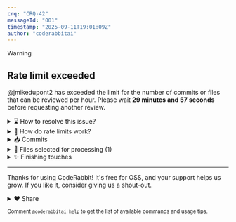 ```yaml
---
crq: "CRQ-42"
messageId: "001"
timestamp: "2025-09-11T19:01:09Z"
author: "coderabbitai"
---
```


<!-- This is an auto-generated comment: summarize by coderabbit.ai -->
<!-- This is an auto-generated comment: rate limited by coderabbit.ai -->

> [!WARNING]
> ## Rate limit exceeded
> 
> @jmikedupont2 has exceeded the limit for the number of commits or files that can be reviewed per hour. Please wait **29 minutes and 57 seconds** before requesting another review.
> 
> <details>
> <summary>⌛ How to resolve this issue?</summary>
> 
> After the wait time has elapsed, a review can be triggered using the `@coderabbitai review` command as a PR comment. Alternatively, push new commits to this PR.
> 
> We recommend that you space out your commits to avoid hitting the rate limit.
> 
> </details>
> 
> 
> <details>
> <summary>🚦 How do rate limits work?</summary>
> 
> CodeRabbit enforces hourly rate limits for each developer per organization.
> 
> Our paid plans have higher rate limits than the trial, open-source and free plans. In all cases, we re-allow further reviews after a brief timeout.
> 
> Please see our [FAQ](https://docs.coderabbit.ai/faq) for further information.
> 
> </details>
> 
> <details>
> <summary>📥 Commits</summary>
> 
> Reviewing files that changed from the base of the PR and between 259f61c12260f34550a17f8441450fa3e1d91596 and 2d68a486b5723c07bee0374d782fb9fc58b657ac.
> 
> </details>
> 
> <details>
> <summary>📒 Files selected for processing (1)</summary>
> 
> * `task.md` (1 hunks)
> 
> </details>

<!-- end of auto-generated comment: rate limited by coderabbit.ai -->
<!-- finishing_touch_checkbox_start -->

<details>
<summary>✨ Finishing touches</summary>

<details>
<summary>🧪 Generate unit tests</summary>

- [ ] <!-- {"checkboxId": "f47ac10b-58cc-4372-a567-0e02b2c3d479", "radioGroupId": "utg-output-choice-group-3283020654"} -->   Create PR with unit tests
- [ ] <!-- {"checkboxId": "07f1e7d6-8a8e-4e23-9900-8731c2c87f58", "radioGroupId": "utg-output-choice-group-3283020654"} -->   Post copyable unit tests in a comment
- [ ] <!-- {"checkboxId": "6ba7b810-9dad-11d1-80b4-00c04fd430c8", "radioGroupId": "utg-output-choice-group-3283020654"} -->   Commit unit tests in branch `feature/crq-42-crq-009-grand-unified-framework-zoomed-out`

</details>

</details>

<!-- finishing_touch_checkbox_end -->
<!-- tips_start -->

---

Thanks for using CodeRabbit! It's free for OSS, and your support helps us grow. If you like it, consider giving us a shout-out.

<details>
<summary>❤️ Share</summary>

- [X](https://twitter.com/intent/tweet?text=I%20just%20used%20%40coderabbitai%20for%20my%20code%20review%2C%20and%20it%27s%20fantastic%21%20It%27s%20free%20for%20OSS%20and%20offers%20a%20free%20trial%20for%20the%20proprietary%20code.%20Check%20it%20out%3A&url=https%3A//coderabbit.ai)
- [Mastodon](https://mastodon.social/share?text=I%20just%20used%20%40coderabbitai%20for%20my%20code%20review%2C%20and%20it%27s%20fantastic%21%20It%27s%20free%20for%20OSS%20and%20offers%20a%20free%20trial%20for%20the%20proprietary%20code.%20Check%20it%20out%3A%20https%3A%2F%2Fcoderabbit.ai)
- [Reddit](https://www.reddit.com/submit?title=Great%20tool%20for%20code%20review%20-%20CodeRabbit&text=I%20just%20used%20CodeRabbit%20for%20my%20code%20review%2C%20and%20it%27s%20fantastic%21%20It%27s%20free%20for%20OSS%20and%20offers%20a%20free%20trial%20for%20proprietary%20code.%20Check%20it%20out%3A%20https%3A//coderabbit.ai)
- [LinkedIn](https://www.linkedin.com/sharing/share-offsite/?url=https%3A%2F%2Fcoderabbit.ai&mini=true&title=Great%20tool%20for%20code%20review%20-%20CodeRabbit&summary=I%20just%20used%20CodeRabbit%20for%20my%20code%20review%2C%20and%20it%27s%20fantastic%21%20It%27s%20free%20for%20OSS%20and%20offers%20a%20free%20trial%20for%20proprietary%20code)

</details>

<sub>Comment `@coderabbitai help` to get the list of available commands and usage tips.</sub>

<!-- tips_end -->

